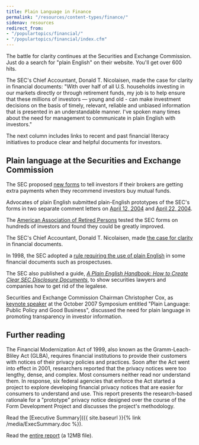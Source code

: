```yaml
---
title: Plain Language in Finance
permalink: "/resources/content-types/finance/"
sidenav: resources
redirect_from:
- "/populartopics/financial/"
- "/populartopics/financial/index.cfm"
---
```


The battle for clarity continues at the Securities and Exchange Commission. Just do a search for "plain English" on their website. You'll get over 600 hits.

The SEC's Chief Accountant, Donald T. Nicolaisen, made the case for clarity in financial documents: "With over half of all U.S. households investing in our markets directly or through retirement funds, my job is to help ensure that these millions of investors — young and old - can make investment decisions on the basis of timely, relevant, reliable and unbiased information that is presented in an understandable manner. I've spoken many times about the need for management to communicate in plain English with investors."

The next column includes links to recent and past financial literacy initiatives to produce clear and helpful documents for investors.

## Plain language at the Securities and Exchange Commission

The SEC proposed [new forms](http://www.sec.gov/rules/proposed/33-8358.pdf) to tell investors if their brokers are getting extra payments when they recommend investors buy mutual funds.

Advocates of plain English submitted plain-English prototypes of the SEC's forms in two separate comment letters on [April 12, 2004](http://www.sec.gov/rules/proposed/s70604/s70604-638.pdf) and [April 22, 2004](http://www.sec.gov/rules/proposed/s70604/s70604-720.pdf).

The [American Association of Retired Persons](http://www.sec.gov/rules/proposed/s70604/s70604-988.pdf) tested the SEC forms on hundreds of investors and found they could be greatly improved.

The SEC's Chief Accountant, Donald T. Nicolaisen, made [the case for clarity](http://www.sec.gov/news/speech/spch100704dtn.htm) in financial documents.

In 1998, the SEC adopted a [rule requiring the use of plain English](http://www.sec.gov/rules/final/33-7497.txt) in some financial documents such as prospectuses.

The SEC also published a guide, _[A Plain English Handbook: How to Create Clear SEC Disclosure Documents](http://www.sec.gov/news/extra/handbook.htm)_, to show securities lawyers and companies how to get rid of the legalese.

Securities and Exchange Commission Chairman Christopher Cox, as [keynote speaker](http://www.sec.gov/news/speech/2007/spch101207cc.htm) at the October 2007 Symposium entitled "Plain Language: Public Policy and Good Business", discussed the need for plain language in promoting transparency in investor information.

## Further reading

The Financial Modernization Act of 1999, also known as the Gramm-Leach-Bliley Act (GLBA), requires financial institutions to provide their customers with notices of their privacy policies and practices. Soon after the Act went into effect in 2001, researchers reported that the privacy notices were too lengthy, dense, and complex. Most consumers neither read nor understand them. In response, six federal agencies that enforce the Act started a project to explore developing financial privacy notices that are easier for consumers to understand and use. This report presents the research-based rationale for a "prototype" privacy notice designed over the course of the Form Development Project and discusses the project's methodology.

Read the [Executive Summary]({{ site.baseurl }}{% link /media/ExecSummary.doc %}).

Read the [entire report](http://www.ftc.gov/privacy/privacyinitiatives/ftcfinalreport060228.pdf) (a 12MB file).
